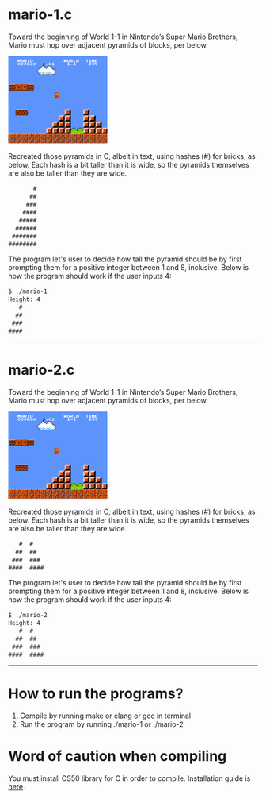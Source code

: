 # mario-1.c
Toward the beginning of World 1-1 in Nintendo’s Super Mario Brothers, Mario must hop over adjacent pyramids of blocks, per below.

![screenshot of Mario jumping up a right-aligned pyramid](./img/mario-1.png)

Recreated those pyramids in C, albeit in text, using hashes (#) for bricks, as below. Each hash is a bit taller than it is wide, so the pyramids themselves are also be taller than they are wide.

```
       #
      ##
     ###
    ####
   #####
  ######
 #######
########
```

The program let's user to decide how tall the pyramid should be by first prompting them for a positive integer between 1 and 8, inclusive. Below is how the program should work if the user inputs 4: 

```
$ ./mario-1
Height: 4
   #
  ##
 ###
####
```

***

# mario-2.c

Toward the beginning of World 1-1 in Nintendo’s Super Mario Brothers, Mario must hop over adjacent pyramids of blocks, per below.

![screenshot of Mario jumping over adjacent pyramids](img/mario-2.png)

Recreated those pyramids in C, albeit in text, using hashes (#) for bricks, as below. Each hash is a bit taller than it is wide, so the pyramids themselves are also be taller than they are wide.

```
   #  #
  ##  ##
 ###  ###
####  ####
```

The program let's user to decide how tall the pyramid should be by first prompting them for a positive integer between 1 and 8, inclusive. Below is how the program should work if the user inputs 4:

```
$ ./mario-2
Height: 4
   #  #
  ##  ##
 ###  ###
####  ####
```

***

# How to run the programs?

1. Compile by running make or clang or gcc in terminal
2. Run the program by running ./mario-1 or ./mario-2


# Word of caution when compiling

You must install CS50 library for C in order to compile. Installation guide is [here](https://cs50.readthedocs.io/library/c/). 